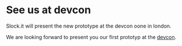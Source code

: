 # See us at devcon

Slock.it will present the new prototype at the devcon oone in london.

We are looking forward to present you our first prototyp at the [devcon](http://devcon.ethdev.com/).
 

